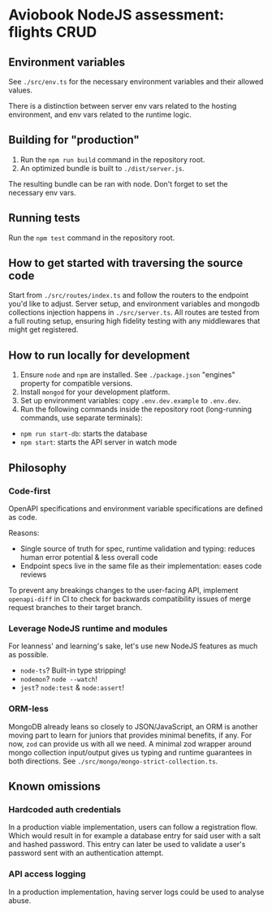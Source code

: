 # Aviobook NodeJS assessment: flights CRUD

## Environment variables

See `./src/env.ts` for the necessary environment variables and their allowed values.

There is a distinction between server env vars related to the hosting environment, and env vars related to the runtime logic.


## Building for "production"

1. Run the `npm run build` command in the repository root.
1. An optimized bundle is built to `./dist/server.js`.

The resulting bundle can be ran with node.
Don't forget to set the necessary env vars.


## Running tests

Run the `npm test` command in the repository root.


## How to get started with traversing the source code

Start from `./src/routes/index.ts` and follow the routers to the endpoint you'd like to adjust.
Server setup, and environment variables and mongodb collections injection happens in `./src/server.ts`.
All routes are tested from a full routing setup, ensuring high fidelity testing with any middlewares that might get registered.


## How to run locally for development

1. Ensure `node` and `npm` are installed. See `./package.json` "engines" property for compatible versions.
1. Install `mongod` for your development platform.
1. Set up environment variables: copy `.env.dev.example` to `.env.dev`.
1. Run the following commands inside the repository root (long-running commands, use separate terminals):
  - `npm run start-db`: starts the database
  - `npm start`: starts the API server in watch mode


## Philosophy

### Code-first

OpenAPI specifications and environment variable specifications are defined as code.

Reasons:
- Single source of truth for spec, runtime validation and typing: reduces human error potential & less overall code
- Endpoint specs live in the same file as their implementation: eases code reviews

To prevent any breakings changes to the user-facing API, implement `openapi-diff` in CI to check for backwards compatibility issues of merge request branches to their target branch.

### Leverage NodeJS runtime and modules

For leanness' and learning's sake, let's use new NodeJS features as much as possible.

- `node-ts`? Built-in type stripping!
- `nodemon`? `node --watch`!
- `jest`? `node:test` & `node:assert`!

### ORM-less

MongoDB already leans so closely to JSON/JavaScript, an ORM is another moving part to learn for juniors that provides minimal benefits, if any.
For now, `zod` can provide us with all we need.
A minimal zod wrapper around mongo collection input/output gives us typing and runtime guarantees in both directions.
See `./src/mongo/mongo-strict-collection.ts`.


## Known omissions

### Hardcoded auth credentials

In a production viable implementation, users can follow a registration flow.
Which would result in for example a database entry for said user with a salt and hashed password.
This entry can later be used to validate a user's password sent with an authentication attempt.

### API access logging

In a production implementation, having server logs could be used to analyse abuse.
